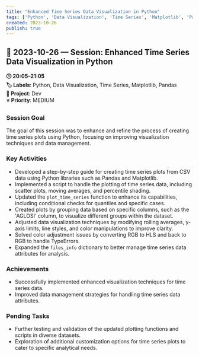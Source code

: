 ```yaml
---
title: "Enhanced Time Series Data Visualization in Python"
tags: ['Python', 'Data Visualization', 'Time Series', 'Matplotlib', 'Pandas']
created: 2023-10-26
publish: true
---
```


## 📅 2023-10-26 — Session: Enhanced Time Series Data Visualization in Python

**🕒 20:05–21:05**  
**🏷️ Labels**: Python, Data Visualization, Time Series, Matplotlib, Pandas  
**📂 Project**: Dev  
**⭐ Priority**: MEDIUM  


### Session Goal
The goal of this session was to enhance and refine the process of creating time series plots using Python, focusing on improving visualization techniques and data management.

### Key Activities
- Developed a step-by-step guide for creating time series plots from CSV data using Python libraries such as Pandas and Matplotlib.
- Implemented a script to handle the plotting of time series data, including scatter plots, moving averages, and percentile shading.
- Updated the `plot_time_series` function to enhance its capabilities, including conditional checks for quantiles and specific cases.
- Created plots by grouping data based on specific columns, such as the 'AGLOSI' column, to visualize different groups within the dataset.
- Adjusted data visualization techniques by modifying rolling averages, y-axis limits, line styles, and color manipulations to improve clarity.
- Solved color adjustment issues by converting RGB to HLS and back to RGB to handle TypeErrors.
- Expanded the `files_info` dictionary to better manage time series data attributes for analysis.

### Achievements
- Successfully implemented enhanced visualization techniques for time series data.
- Improved data management strategies for handling time series data attributes.

### Pending Tasks
- Further testing and validation of the updated plotting functions and scripts in diverse datasets.
- Exploration of additional customization options for time series plots to cater to specific analytical needs.

